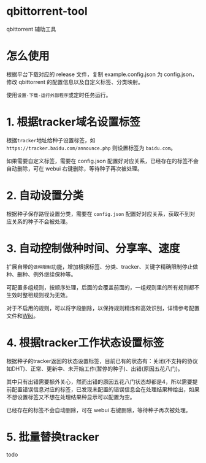 # qbittorrent-tool
qbittorrent 辅助工具

# 怎么使用

根据平台下载对应的 release 文件，复制 example.config.json 为 config.json，修改 qbittorrent 的配置信息以及自定义标签、分类映射。

使用`设置-下载-运行外部程序`或定时任务运行。

# 1. 根据tracker域名设置标签

根据`tracker`地址给种子设置标签，如 `https://tracker.baidu.com/announce.php` 则设置标签为 `baidu.com`。

如果需要自定义标签，需要在 config.json 配置好对应关系，已经存在的标签不会自动删除，可在 webui 右键删除，等待种子再次被处理。

# 2. 自动设置分类

根据种子保存路径设置分类，需要在 `config.json` 配置好对应关系，获取不到对应关系的种子不会被处理。

# 3. 自动控制做种时间、分享率、速度

扩展自带的`做种限制`功能，增加根据标签、分类、tracker、关键字精确限制停止做种、删种、例外继续保种等。

可配置多组规则，按顺序处理，后面的会覆盖前面的，一组规则里的所有规则都不生效时整租规则视为无效。

对于不启用的规则，可以将字段删除，以保持规则精炼和高效识别，详情参考配置文件和[Wiki](https://github.com/fengqi/qbittorrent-tool/wiki/%E8%87%AA%E5%8A%A8%E6%8E%A7%E5%88%B6%E5%81%9A%E7%A7%8D%E9%85%8D%E7%BD%AE%E8%AF%B4%E6%98%8E)。

# 4. 根据tracker工作状态设置标签

根据种子的tracker返回的状态设置标签，目前已有的状态有：关闭(不支持的协议如DHT)、正常、更新中、未开始工作(暂停的种子)、出错(原因五花八门)。

其中只有出错需要额外关心，然而出错的原因五花八门状态却都是4，所以需要提前配置错误信息对应的标签，已发现未配置的错误信息会在处理结果种给出，如果不想设置标签又不想在处理结果种显示可以配置为空。

已经存在的标签不会自动删除，可在 webui 右键删除，等待种子再次被处理。

# 5. 批量替换tracker

todo
